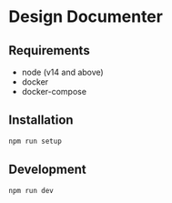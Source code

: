# Design Documenter

## Requirements

- node (v14 and above)
- docker
- docker-compose

## Installation

```bash
npm run setup
```

## Development

```bash
npm run dev
```
